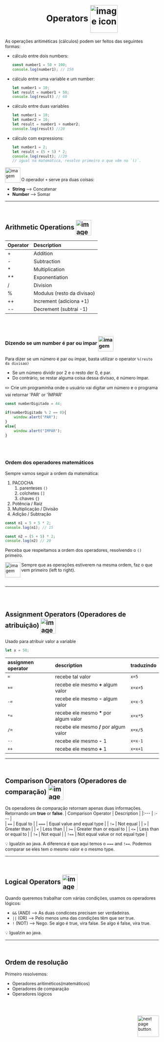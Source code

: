 <!-- title -->
<h1 align="center">
    <span>Operators</span>
    <img src="https://cdn-icons-png.flaticon.com/512/2792/2792398.png" alt="image icon" width="90px" align="center">
</h1>
  

As operações aritiméticas (cálculos) podem ser feitos das seguintes formas:

- cálculo entre dois numbers:
    ```js
    const number1 = 50 + 100;
    console.log(number1); // 150
    ```
- cálculo entre uma variable e um number:
    ```js
    let number1 = 10;
    let result = number1 + 50;
    console.log(result) // 60
    ```
- cálculo entre duas variables 
    ```js
    let number1 = 10;
    let number2 = 10;
    let result = number1 + number2;
    console.log(result) //20
    ```

- cálculo com expressions:
    ```js
    let number1 = 2;
    let result = (5 + 5) * 2;
    console.log(result); //20
    // igual na matemática, resolvo primeiro o que vêm no `()`.
    ```

<img src="https://cdn-icons-png.flaticon.com/512/2810/2810051.png" alt="imagem" width="50px" align="left">
<br>

O operador `+` serve pra duas coisas:

- **String** -->  Concatenar
- **Number** -->  Somar

<hr>
<br>

## Arithmetic Operations <img src="https://prepinsta.com/wp-content/uploads/2021/10/operator.webp" alt="image icon" width="50px" align="center">

| Operator | Description  |
| :---     | :---         |
| +        |	Addition    |
| -        |	Subtraction |
| *        |	Multiplication |
| **       |	Exponentiation |
| /        |	Division |
| %        |	Modulus (resto da divisao) |
| ++       |	Increment (adiciona +1) |
| --       |	Decrement (subtrai -1)|

<br>
<br>

### Dizendo se um number é par ou impar <img src="https://cdn-icons-png.flaticon.com/512/6729/6729732.png" alt="imagem" width="50px" align="center">

Para dizer se um número é par ou ímpar, basta utilizar o operator `%(resto da divisao)`
- Se um número dividir por 2 e o resto der 0, é par.
- Do contrário, se restar alguma coisa dessa divisao, é número ímpar.


✏️ Crie um programinha onde o usuário vai digitar um número e o programa vai retornar 'PAR' or 'ÍMPAR'

```js
const numberDigitado = 44;

if(numberDigitado % 2 == 0){
    window.alert("PAR");
}
else{
    window.alert("IMPAR");
}
```

<br>
<br>


### Ordem dos operadores matemáticos

Sempre vamos seguir a ordem da matemática:


1. PACOCHA
    1. parenteses `()`
    2. colchetes `[]`
    3. chaves `{}`
2. Potência / Raiz
3. Multiplicação / Divisão
4. Adição / Subtração

```js
const n1 = 5 + 5 * 2;
console.log(n1); // 15

const n2 = (5 + 5) * 2;
console.log(n2) // 20
```
Perceba que respeitamos a ordem dos operadores, resolvendo o `()` primeiro.

<img src="https://cdn-icons-png.flaticon.com/512/2810/2810051.png" alt="imagem" width="50px" align="left">

Sempre que as operações estiverem na mesma ordem, faz o que vem primeiro (left to right).

<br>

<hr>
<br>
<br>

## Assignment Operators (Operadores de atribuição) <img src="https://cdn-icons-png.flaticon.com/512/6947/6947549.png" alt="imagem" width="50px" align="center">
Usado para atribuir valor a variable

```js
let x = 50;
```

| assignmen operator |description                                          | traduzindo |
|:---                | :---                                                | :---       |
| `=`                | recebe tal valor                                    | `x=5`      |
| `+=`               | recebe ele mesmo **+** algum valor                  | `x=x+5`    |
| `-=`               | recebe ele mesmo **-** algum valor                  | `x=x-5`    |
| `*=`               | recebe ele mesmo <strong>*</strong> por algum valor | `x=x*5`    |
| `/=`               | recebe ele mesmo **/** por algum valor              | `x=x/5`    |
| `--`               | recebe ele mesmo **-** 1                            | `x=x-1`    |
| `++`               | recebe ele mesmo **+** 1                            | `x=x+1`    |



<hr>
<br>

## Comparison Operators (Operadores de comparação) <img src="https://cdn-icons-png.flaticon.com/512/3464/3464787.png" alt="imagem" width="50px" align="center">

Os operadores de comparação retornam apenas duas informações. Retornando um **true** or **false**.
| Comparison Operator  |  Description              |
|:---                  |  :---                     |   
| `==`                 |  Equal to                 | 
| `===`                 |  Equal value and equal type  | 
| `!=`                 |  Not equal                | 
| `>`	                 |  Greater than             | 
| `<`	                 |  Less than                | 
| `>=`                 |  Greater than or equal to | 
| `<=`                 |  Less than or equal to    | 
| `!=`                 |  Not equal | 
| `!==`                 |  Not equal value or not equal type  | 

💡 Igualzin ao java. A diferenca é que aqui temos o `===` and `!==`. Podemos comparar se eles tem o mesmo valor e o mesmo type.

<hr>
<br>

## Logical Operators <img src="https://cdn-icons-png.flaticon.com/512/3406/3406886.png" alt="imagem" width="50px" align="center">
Quando queremos trabalhar com várias condições, usamos os operadores lógicos:

- `&&` (AND) --> As duas condicoes precisam ser verdadeiras.
- `||` (OR)  --> Pelo menos uma das condições têm que ser true.
- `!` (NOT)  --> Nego. Se algo é true, vira false. Se algo é false, vira true. 

💡 Igualzin ao java.
<hr>
<br>

## Ordem de resolução
Primeiro resolvemos:

- Operadores aritiméticos(matemáticos)
- Operadores de comparação
- Operadores lógicos


<br>
<br>


<!-- next page buttons -->
[<img src="https://img.icons8.com/?size=512&id=47092&format=png" alt="next page button" width="70px" align="right">](../2.datatypes/0.datatype_introduction.md)